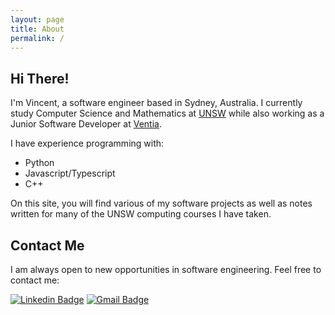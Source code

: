 ```yaml
---
layout: page
title: About
permalink: /
---
```


## Hi There!
I'm Vincent, a software engineer based in Sydney, Australia. I currently study Computer Science
and Mathematics at [UNSW](https://unsw.edu.au) while also working as a Junior Software Developer at [Ventia](https://ventia.com).

I have experience programming with:
- Python
- Javascript/Typescript
- C++

On this site, you will find various of my software projects as well as notes
written for many of the UNSW computing courses I have taken.

## Contact Me
I am always open to new opportunities in software engineering. Feel free to contact me:

[![Linkedin Badge](https://img.shields.io/badge/-Vincent_Wong-blue?style=flat-square&logo=Linkedin&logoColor=white&link=https://www.linkedin.com/in/vincent-wc-wong//)](https://www.linkedin.com/in/vincent-wc-wong/) 
[![Gmail Badge](https://img.shields.io/badge/-vincent@vwong.dev-c14438?style=flat-square&logo=Gmail&logoColor=white&link=mailto:vincent@vwong.dev)](mailto:vincent@vwong.dev)
